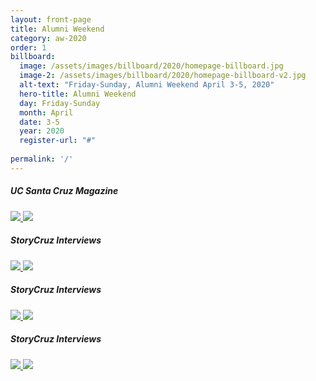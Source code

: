 ```yaml
---
layout: front-page
title: Alumni Weekend
category: aw-2020
order: 1
billboard:
  image: /assets/images/billboard/2020/homepage-billboard.jpg
  image-2: /assets/images/billboard/2020/homepage-billboard-v2.jpg
  alt-text: "Friday-Sunday, Alumni Weekend April 3-5, 2020"
  hero-title: Alumni Weekend
  day: Friday-Sunday
  month: April
  date: 3-5
  year: 2020
  register-url: "#"
  
permalink: '/'
---
```


<div class="grid-container large mt-25">
  <div class="grid-x grid-margin-x">
    <div class="cell large-3">
      <div class="closing-blocks">
        <h5>UC Santa Cruz Magazine</h5>
        <a href="https://magazine.ucsc.edu/">
            <div class="image">
                <img class="overlay" src="../assets/img/content/ucsc-magazine-white.png">
                <img src="../assets/img/content/ucsc-magazine.jpg">
            </div>
        </a>
      </div>
    </div>
    <div class="cell large-3">
      <div class="closing-blocks">
        <h5>StoryCruz Interviews</h5>
        <a href="https://soundcloud.com/ucsantacruz/sets/storycruz">
          <div class="image">
              <img class="overlay" src="../assets/img/content/storycruz-text.png">
              <img src="../assets/img/content/storycruz-interviews.jpg">
          </div>
        </a>
      </div>
    </div>
    <div class="cell large-3">
      <div class="closing-blocks">
        <h5>StoryCruz Interviews</h5>
        <a href="https://soundcloud.com/ucsantacruz/sets/storycruz">
          <div class="image">
              <img class="overlay" src="../assets/img/content/storycruz-text.png">
              <img src="../assets/img/content/storycruz-interviews.jpg">
          </div>
        </a>
      </div>
    </div>
    <div class="cell large-3">
      <div class="closing-blocks">
        <h5>StoryCruz Interviews</h5>
        <a href="https://soundcloud.com/ucsantacruz/sets/storycruz">
          <div class="image">
              <img class="overlay" src="../assets/img/content/storycruz-text.png">
              <img src="../assets/img/content/storycruz-interviews.jpg">
          </div>
        </a>
      </div>
    </div>
  </div>
</div>

